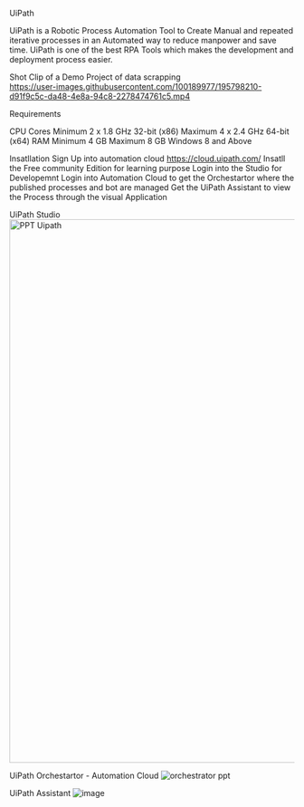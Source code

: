 UiPath

UiPath is a Robotic Process Automation Tool to Create Manual and repeated iterative processes in an Automated way to reduce manpower and save time. UiPath is one of the best RPA Tools which makes the development and deployment process easier. 

Shot Clip of a Demo Project of data scrapping  
https://user-images.githubusercontent.com/100189977/195798210-d91f9c5c-da48-4e8a-94c8-2278474761c5.mp4

Requirements

CPU Cores	Minimum 2 x 1.8 GHz 32-bit (x86) Maximum 4 x 2.4 GHz 64-bit (x64)
RAM	Minimum 4 GB	Maximum 8 GB
Windows 8 and Above 

Insatllation 
Sign Up into automation cloud https://cloud.uipath.com/
Insatll the Free community Edition for learning purpose 
Login into the Studio for Developemnt 
Login into Automation Cloud to get the Orchestartor where the published processes and bot are managed
Get the UiPath Assistant to view the Process through the visual Application

UiPath Studio
<img width="960" alt="PPT Uipath" src="https://user-images.githubusercontent.com/100189977/195811142-db7b1cea-526b-4077-9090-b022feb09922.png">

UiPath Orchestartor - Automation Cloud 
![orchestrator ppt](https://user-images.githubusercontent.com/100189977/195811353-6b1dadbf-c5d0-44ba-86ea-2a40add4b7c7.png)

UiPath Assistant 
![image](https://user-images.githubusercontent.com/100189977/195811819-1b6a1136-4e60-48b9-9e47-afded04362b0.png)
